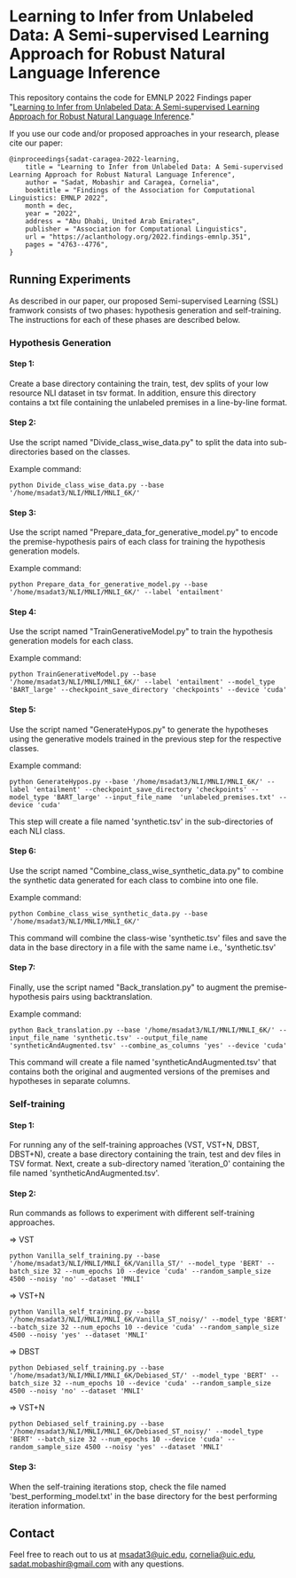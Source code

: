 # Learning to Infer from Unlabeled Data: A Semi-supervised Learning Approach for Robust Natural Language Inference

This repository contains the code for EMNLP 2022 Findings paper "[Learning to Infer from Unlabeled Data: A Semi-supervised Learning Approach for Robust Natural Language Inference](https://aclanthology.org/2022.findings-emnlp.351/)."

If you use our code and/or proposed approaches in your research, please cite our paper:

```
@inproceedings{sadat-caragea-2022-learning,
    title = "Learning to Infer from Unlabeled Data: A Semi-supervised Learning Approach for Robust Natural Language Inference",
    author = "Sadat, Mobashir and Caragea, Cornelia",
    booktitle = "Findings of the Association for Computational Linguistics: EMNLP 2022",
    month = dec,
    year = "2022",
    address = "Abu Dhabi, United Arab Emirates",
    publisher = "Association for Computational Linguistics",
    url = "https://aclanthology.org/2022.findings-emnlp.351",
    pages = "4763--4776",
}
```

## Running Experiments

As described in our paper, our proposed Semi-supervised Learning (SSL) framwork consists of two phases: hypothesis generation and self-training. The instructions for each of these phases are described below.

### Hypothesis Generation

#### Step 1:
Create a base directory containing the train, test, dev splits of your low resource NLI dataset in tsv format. In addition, ensure this directory contains a txt file containing the unlabeled premises in a line-by-line format. 

#### Step 2:
Use the script named "Divide_class_wise_data.py" to split the data into sub-directories based on the classes.

Example command:
```
python Divide_class_wise_data.py --base '/home/msadat3/NLI/MNLI/MNLI_6K/'
```

#### Step 3:
Use the script named "Prepare_data_for_generative_model.py" to encode the premise-hypothesis pairs of each class for training the hypothesis generation models.

Example command:
```
python Prepare_data_for_generative_model.py --base '/home/msadat3/NLI/MNLI/MNLI_6K/' --label 'entailment'
```

#### Step 4:
Use the script named "TrainGenerativeModel.py" to train the hypothesis generation models for each class.

Example command:
```
python TrainGenerativeModel.py --base '/home/msadat3/NLI/MNLI/MNLI_6K/' --label 'entailment' --model_type 'BART_large' --checkpoint_save_directory 'checkpoints' --device 'cuda'
```

#### Step 5:
Use the script named "GenerateHypos.py" to generate the hypotheses using the generative models trained in the previous step for the respective classes.

Example command:
```
python GenerateHypos.py --base '/home/msadat3/NLI/MNLI/MNLI_6K/' --label 'entailment' --checkpoint_save_directory 'checkpoints' --model_type 'BART_large' --input_file_name  'unlabeled_premises.txt' --device 'cuda'
```
This step will create a file named 'synthetic.tsv' in the sub-directories of each NLI class.

#### Step 6:
Use the script named "Combine_class_wise_synthetic_data.py" to combine the synthetic data generated for each class to combine into one file. 

Example command:
```
python Combine_class_wise_synthetic_data.py --base '/home/msadat3/NLI/MNLI/MNLI_6K/'
```
This command will combine the class-wise 'synthetic.tsv' files and save the data in the base directory in a file with the same name i.e., 'synthetic.tsv'

#### Step 7:
Finally, use the script named "Back_translation.py" to augment the premise-hypothesis pairs using backtranslation.

Example command:
```
python Back_translation.py --base '/home/msadat3/NLI/MNLI/MNLI_6K/' --input_file_name 'synthetic.tsv' --output_file_name 'syntheticAndAugmented.tsv' --combine_as_columns 'yes' --device 'cuda'
```
This command will create a file named 'syntheticAndAugmented.tsv' that contains both the original and augmented versions of the premises and hypotheses in separate columns.

### Self-training

#### Step 1:
For running any of the self-training approaches (VST, VST+N, DBST, DBST+N), create a base directory containing the train, test and dev files in TSV format. Next, create a sub-directory named 'iteration_0' containing the file named 'syntheticAndAugmented.tsv'.

#### Step 2:
Run commands as follows to experiment with different self-training approaches.

=> VST
```
python Vanilla_self_training.py --base '/home/msadat3/NLI/MNLI/MNLI_6K/Vanilla_ST/' --model_type 'BERT' --batch_size 32 --num_epochs 10 --device 'cuda' --random_sample_size 4500 --noisy 'no' --dataset 'MNLI'
```

=> VST+N
```
python Vanilla_self_training.py --base '/home/msadat3/NLI/MNLI/MNLI_6K/Vanilla_ST_noisy/' --model_type 'BERT' --batch_size 32 --num_epochs 10 --device 'cuda' --random_sample_size 4500 --noisy 'yes' --dataset 'MNLI'
```

=> DBST
```
python Debiased_self_training.py --base '/home/msadat3/NLI/MNLI/MNLI_6K/Debiased_ST/' --model_type 'BERT' --batch_size 32 --num_epochs 10 --device 'cuda' --random_sample_size 4500 --noisy 'no' --dataset 'MNLI'
```

=> VST+N
```
python Debiased_self_training.py --base '/home/msadat3/NLI/MNLI/MNLI_6K/Debiased_ST_noisy/' --model_type 'BERT' --batch_size 32 --num_epochs 10 --device 'cuda' --random_sample_size 4500 --noisy 'yes' --dataset 'MNLI'
```

#### Step 3:
When the self-training iterations stop, check the file named 'best_performing_model.txt' in the base directory for the best performing iteration information. 


## Contact
Feel free to reach out to us at msadat3@uic.edu, cornelia@uic.edu, sadat.mobashir@gmail.com with any questions.

